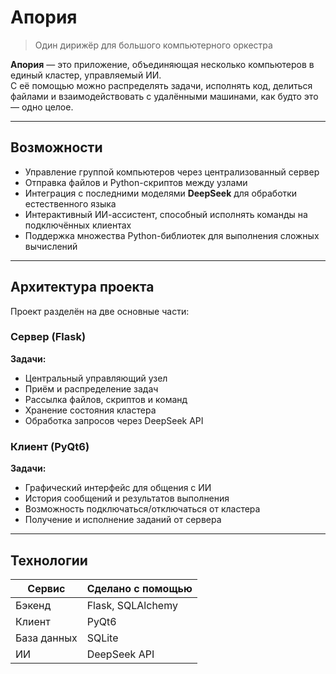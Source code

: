 # Апория

> Один дирижёр для большого компьютерного оркестра

**Апория** — это приложение, объединяющая несколько компьютеров в единый кластер, управляемый ИИ.  
С её помощью можно распределять задачи, исполнять код, делиться файлами и взаимодействовать с удалёнными машинами, как будто это — одно целое.

---

## Возможности

- Управление группой компьютеров через централизованный сервер  
- Отправка файлов и Python-скриптов между узлами  
- Интеграция с последними моделями **DeepSeek** для обработки естественного языка  
- Интерактивный ИИ-ассистент, способный исполнять команды на подключённых клиентах  
- Поддержка множества Python-библиотек для выполнения сложных вычислений  

---

## Архитектура проекта

Проект разделён на две основные части:

### Сервер (Flask)
**Задачи:**
- Центральный управляющий узел  
- Приём и распределение задач  
- Рассылка файлов, скриптов и команд  
- Хранение состояния кластера  
- Обработка запросов через DeepSeek API  

### Клиент (PyQt6)
**Задачи:**
- Графический интерфейс для общения с ИИ  
- История сообщений и результатов выполнения  
- Возможность подключаться/отключаться от кластера  
- Получение и исполнение заданий от сервера  

---

## Технологии

| Сервис      | Сделано с помощью |
|-------------|-------------------|
| Бэкенд      | Flask, SQLAlchemy |
| Клиент      | PyQt6             |
| База данных | SQLite            |
| ИИ          | DeepSeek API      |
